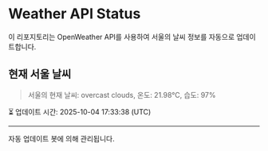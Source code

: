 
# Weather API Status

이 리포지토리는 OpenWeather API를 사용하여 서울의 날씨 정보를 자동으로 업데이트합니다.

## 현재 서울 날씨
> 서울의 현재 날씨: overcast clouds, 온도: 21.98°C, 습도: 97%

⏳ 업데이트 시간: 2025-10-04 17:33:38 (UTC)

---
자동 업데이트 봇에 의해 관리됩니다.
